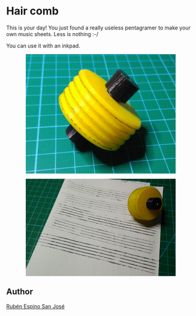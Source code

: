 # Hair comb

This is your day! You just found a really useless pentagramer to make your own music sheets. Less is nothing :-/

You can use it with an inkpad.

<p align="center">
<img src="images/Pentagramer.jpeg" width="400" align = "center">
</p>

<p align="center">
<img src="images/Pentagramer_2.jpeg" width="400" align = "center">
</p>

## Author
[Rubén Espino San José](https://github.com/Resaj)
